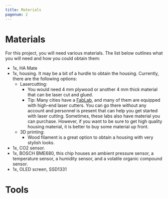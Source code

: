 ```yaml
---
title: Materials
pagenum: 2
---
```

# Materials
For this project, you will need various materials. The list below outlines what you will need and how you could obtain them:
- 1x, HA Mate
- 1x, housing. It may be a bit of a hurdle to obtain the housing. Currently, there are the following options:
    - Lasercutting:
        - You would need 4 mm plywood or another 4 mm thick material that can be laser cut and glued.
        - Tip: Many cities have a [FabLab](https://www.fablabs.io/), and many of them are equipped with high-end laser cutters. You can go there without any account and personnel is present that can help you get started with laser cutting. Sometimes, these labs also have material you can purchase. However, if you want to be sure to get high quality housing material, it is better to buy some material up front.
    - 3D printing:
        - Wood filament is a great option to obtain a housing with very stylish looks.
- 1x, CO2 sensor.
- 1x, BOSCH BME680, this chip houses an ambient pressure sensor, a temperature sensor, a humidity sensor, and a volatile organic compound sensor.
- 1x, OLED screen, SSD1331

# Tools



